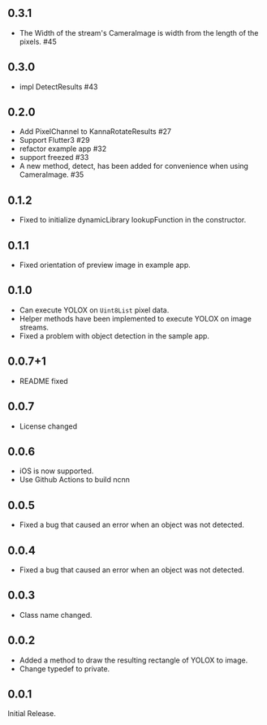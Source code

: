 ## 0.3.1

- The Width of the stream's CameraImage is width from the length of the pixels. #45

## 0.3.0

- impl DetectResults #43

## 0.2.0

- Add PixelChannel to KannaRotateResults #27
- Support Flutter3 #29
- refactor example app #32
- support freezed #33
- A new method, detect, has been added for convenience when using CameraImage. #35

## 0.1.2

- Fixed to initialize dynamicLibrary lookupFunction in the constructor.

## 0.1.1

- Fixed orientation of preview image in example app.

## 0.1.0

- Can execute YOLOX on `Uint8List` pixel data.
- Helper methods have been implemented to execute YOLOX on image streams.
- Fixed a problem with object detection in the sample app.

## 0.0.7+1

- README fixed

## 0.0.7

- License changed

## 0.0.6

- iOS is now supported.
- Use Github Actions to build ncnn

## 0.0.5

- Fixed a bug that caused an error when an object was not detected.

## 0.0.4

- Fixed a bug that caused an error when an object was not detected.

## 0.0.3

- Class name changed.

## 0.0.2

- Added a method to draw the resulting rectangle of YOLOX to image.
- Change typedef to private.

## 0.0.1

Initial Release.
